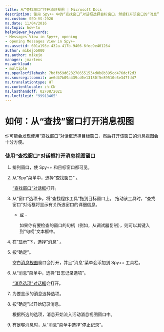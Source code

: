 ```yaml
---
title: 从“查找窗口”打开消息视图 | Microsoft Docs
description: 使用 Spy++ 中的“查找窗口”对话框选择目标窗口，然后打开该窗口的“消息”视图。
ms.custom: SEO-VS-2020
ms.date: 11/04/2016
ms.topic: how-to
helpviewer_keywords:
- Messages View in Spy++, opening
- opening Messages View in Spy++
ms.assetid: 601a193e-432a-417b-9406-6fec9e401264
author: mikejo5000
ms.author: mikejo
manager: jmartens
ms.workload:
- multiple
ms.openlocfilehash: 7bdfb59d6232706551534d0b8b395cd476dcf2d3
ms.sourcegitcommit: ae6d47b09a439cd0e13180f5e89510e3e347fd47
ms.translationtype: HT
ms.contentlocale: zh-CN
ms.lasthandoff: 02/08/2021
ms.locfileid: "99918465"
---
```

# <a name="how-to-open-messages-view-from-find-window"></a>如何：从“查找”窗口打开消息视图
你可能会发现使用“查找窗口”对话框选择目标窗口，然后打开该窗口的消息视图会十分方便。

### <a name="to-open-a-messages-view-window-using-the-find-window-dialog-box"></a>使用“查找窗口”对话框打开消息视图窗口

1. 排列窗口，使 Spy++ 和目标窗口都可见。

2. 从“Spy”菜单中，选择“查找窗口” 。

    [“查找窗口”对话框](../debugger/find-window-dialog-box.md)打开。

3. 从“窗口”选项卡，将“查找程序工具”拖到目标窗口上。 拖动该工具时，“查找窗口”对话框将显示有关所选窗口的详细信息。

   - 或 -

     如果你有要检查的窗口的句柄（例如，从调试器复制），则可以其键入到“句柄”文本框中。

4. 在“显示”下，选择“消息” 。

5. 按“确定”。

    空白[消息视图](../debugger/messages-view.md)窗口会打开，并且“消息”菜单会添加到 Spy++ 工具栏。

6. 从“消息”菜单中，选择“日志记录选项”。

    [“消息选项”对话框](../debugger/message-options-dialog-box.md)会打开。

7. 为要显示的消息选择选项。

8. 按“确定”以开始记录消息。

    根据所选的选项，消息开始流入活动消息视图窗口中。

9. 有足够消息时，从“消息”菜单中选择“停止记录”。
